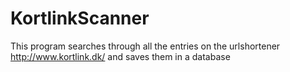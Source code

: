 # KortlinkScanner

This program searches through all the entries on the urlshortener http://www.kortlink.dk/ and saves them in a database
